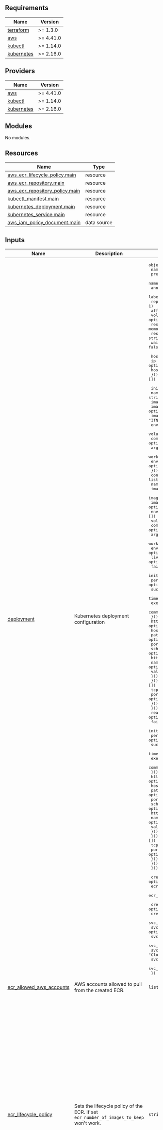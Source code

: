 ## Requirements

| Name | Version |
|------|---------|
| <a name="requirement_terraform"></a> [terraform](#requirement\_terraform) | >= 1.3.0 |
| <a name="requirement_aws"></a> [aws](#requirement\_aws) | >= 4.41.0 |
| <a name="requirement_kubectl"></a> [kubectl](#requirement\_kubectl) | >= 1.14.0 |
| <a name="requirement_kubernetes"></a> [kubernetes](#requirement\_kubernetes) | >= 2.16.0 |

## Providers

| Name | Version |
|------|---------|
| <a name="provider_aws"></a> [aws](#provider\_aws) | >= 4.41.0 |
| <a name="provider_kubectl"></a> [kubectl](#provider\_kubectl) | >= 1.14.0 |
| <a name="provider_kubernetes"></a> [kubernetes](#provider\_kubernetes) | >= 2.16.0 |

## Modules

No modules.

## Resources

| Name | Type |
|------|------|
| [aws_ecr_lifecycle_policy.main](https://registry.terraform.io/providers/hashicorp/aws/latest/docs/resources/ecr_lifecycle_policy) | resource |
| [aws_ecr_repository.main](https://registry.terraform.io/providers/hashicorp/aws/latest/docs/resources/ecr_repository) | resource |
| [aws_ecr_repository_policy.main](https://registry.terraform.io/providers/hashicorp/aws/latest/docs/resources/ecr_repository_policy) | resource |
| [kubectl_manifest.main](https://registry.terraform.io/providers/gavinbunney/kubectl/latest/docs/resources/manifest) | resource |
| [kubernetes_deployment.main](https://registry.terraform.io/providers/hashicorp/kubernetes/latest/docs/resources/deployment) | resource |
| [kubernetes_service.main](https://registry.terraform.io/providers/hashicorp/kubernetes/latest/docs/resources/service) | resource |
| [aws_iam_policy_document.main](https://registry.terraform.io/providers/hashicorp/aws/latest/docs/data-sources/iam_policy_document) | data source |

## Inputs

| Name | Description | Type | Default | Required |
|------|-------------|------|---------|:--------:|
| <a name="input_deployment"></a> [deployment](#input\_deployment) | Kubernetes deployment configuration | <pre>object({<br>    name              = string<br>    prefix            = optional(string)<br>    namespace         = string<br>    annotations       = optional(map(string), {})<br>    labels            = optional(map(string), {})<br>    replicas          = optional(number, 1)<br>    affinity          = optional(list(map(any)), [])<br>    volumes           = optional(any, [])<br>    resource_limits   = optional(object({ cpu = string, memory = string }))<br>    resource_requests = optional(object({ cpu = string, memory = string }))<br>    wait_for_rollout  = optional(bool, false)<br><br>    host_aliases = optional(list(object({<br>      ip = optional(string, "")<br>      hostnames = optional(list(string),[])<br>    })), [])<br><br>    init_container = optional(list(object({<br>      name              = string<br>      image_repository  = optional(string, "")<br>      image             = optional(string, "")<br>      image_pull_policy = optional(string, "IfNotPresent")<br>      env_from          = optional(list(map(any)), [])<br>      volume_mount      = optional(list(map(any)), [])<br>      command           = optional(list(string), [])<br>      args              = optional(list(string), [])<br>      working_dir       = optional(string)<br>      env_variables     = optional(list(map(any)), [])<br>    })), [])<br>    containers = list(object({<br>      name              = string<br>      image             = optional(string, "")<br>      image_repository  = optional(string, "")<br>      image_pull_policy = optional(string, "IfNotPresent")<br>      env_from          = optional(list(map(any)), [])<br>      volume_mount      = optional(list(map(any)), [])<br>      command           = optional(list(string), [])<br>      args              = optional(list(string), [])<br>      working_dir       = optional(string)<br>      env_variables     = optional(list(map(any)), [])<br>      liveness_probe = optional(list(object({<br>        failure_threshold     = optional(number)<br>        initial_delay_seconds = optional(number)<br>        period_seconds        = optional(number)<br>        success_threshold     = optional(number)<br>        timeout_seconds       = optional(number)<br>        exec = optional(list(object({<br>          command = optional(list(string))<br>        })), [])<br>        http_get = optional(list(object({<br>          host   = optional(string)<br>          path   = optional(string)<br>          port   = optional(number)<br>          scheme = optional(string)<br>          http_header = optional(list(object({<br>            name  = optional(string)<br>            value = optional(string)<br>          })), [])<br>        })), [])<br>        tcp_socket = optional(list(object({<br>          port = optional(number)<br>        })), [])<br>      })), [])<br>      readiness_probe = optional(list(object({<br>        failure_threshold     = optional(number)<br>        initial_delay_seconds = optional(number)<br>        period_seconds        = optional(number)<br>        success_threshold     = optional(number)<br>        timeout_seconds       = optional(number)<br>        exec = optional(list(object({<br>          command = optional(list(string))<br>        })), [])<br>        http_get = optional(list(object({<br>          host   = optional(string)<br>          path   = optional(string)<br>          port   = optional(number)<br>          scheme = optional(string)<br>          http_header = optional(list(object({<br>            name  = optional(string)<br>            value = optional(string)<br>          })), [])<br>        })), [])<br>        tcp_socket = optional(list(object({<br>          port = optional(number)<br>        })), [])<br>      })), [])<br>    }))<br><br>    create_ecr          = optional(bool, false)<br>    ecr_scan_on_push    = optional(bool, true)<br>    ecr_encryption_type = optional(string, "KMS")<br><br>    create_svc              = optional(bool, true)<br>    create_svc_monitor      = optional(bool, false)<br>    svc_annotations         = optional(map(any), {})<br>    svc_labels              = optional(map(string), {})<br>    svc_port                = optional(number, 80)<br>    svc_protocol            = optional(string, "TCP")<br>    svc_type                = optional(string, "ClusterIP")<br>    svc_load_balancer_class = optional(string)<br>    svc_monitor_path        = optional(string, "/metrics")<br>  })</pre> | n/a | yes |
| <a name="input_ecr_allowed_aws_accounts"></a> [ecr\_allowed\_aws\_accounts](#input\_ecr\_allowed\_aws\_accounts) | AWS accounts allowed to pull from the created ECR. | `list(string)` | `[]` | no |
| <a name="input_ecr_lifecycle_policy"></a> [ecr\_lifecycle\_policy](#input\_ecr\_lifecycle\_policy) | Sets the lifecycle policy of the ECR. If set `ecr_number_of_images_to_keep` won't work. | `string` | `"{\n    \"rules\": [\n        {\n            \"rulePriority\": 1,\n            \"description\": \"Keep untagged images for 1 week\",\n            \"selection\": {\n                \"tagStatus\": \"untagged\",\n                \"countType\": \"sinceImagePushed\",\n                \"countUnit\": \"days\",\n                \"countNumber\": 7\n            },\n            \"action\": {\n                \"type\": \"expire\"\n            }\n        },\n        {\n            \"rulePriority\": 2,\n            \"description\": \"Keep last 30 images (Main)\",\n            \"selection\": {\n                \"tagStatus\": \"tagged\",\n                \"tagPrefixList\": [\"main\"],\n                \"countType\": \"imageCountMoreThan\",\n                \"countNumber\": 30\n            },\n            \"action\": {\n                \"type\": \"expire\"\n            }\n        },\n        {\n            \"rulePriority\": 3,\n            \"description\": \"Keep last 10 images (All except Main)\",\n            \"selection\": {\n                \"tagStatus\": \"any\",\n                \"countType\": \"imageCountMoreThan\",\n                \"countNumber\": 10\n            },\n            \"action\": {\n                \"type\": \"expire\"\n            }\n        }\n    ]\n}\n"` | no |
| <a name="input_image_repository"></a> [image\_repository](#input\_image\_repository) | General repository from where to pull container images from. Specific repositories may still be defined on the respective containers. | `string` | `""` | no |
| <a name="input_strategy_rolling_update"></a> [strategy\_rolling\_update](#input\_strategy\_rolling\_update) | Rolling update config params. Present only if type = RollingUpdate. | `list(any)` | `[]` | no |
| <a name="input_strategy_type"></a> [strategy\_type](#input\_strategy\_type) | Type of deployment. Can be 'Recreate' or 'RollingUpdate'. | `string` | `"RollingUpdate"` | no |

## Outputs

| Name | Description |
|------|-------------|
| <a name="output_ecr_repository_url"></a> [ecr\_repository\_url](#output\_ecr\_repository\_url) | The URL of the ECR repository |